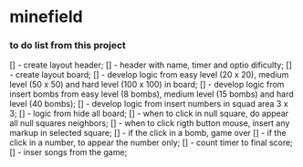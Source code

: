 # minefield

### to do list from this project
[] - create layout header;
  [] - header with name, timer and optio dificulty;
[] - create layout board;
[] - develop logic from easy level (20 x 20), medium level (50 x 50) and hard level (100 x 100) in board;
[] - develop logic from insert bombs from easy level (8 bombs), medium level (15 bombs) and hard level (40 bombs);
[] - develop logic from insert numbers in squad area 3 x 3;
[] - logic from hide all board;
[] - when to click in null square, do appear all null squares neighbors;
[] - when to click rigth button mouse, insert any markup in selected square;
[] - if the click in a bomb, game over
[] - if the click in a number, to appear the number only;
[] - count timer to final score;
[] - inser songs from the game;
